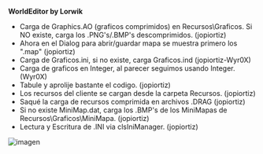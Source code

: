 **WorldEditor by Lorwik**

- Carga de Graphics.AO (graficos comprimidos) en Recursos\Graficos. Si NO existe, carga los .PNG's/.BMP's descomprimidos. (jopiortiz)
- Ahora en el Dialog para abrir/guardar mapa se muestra primero los ".map" (jopiortiz)
- Carga de Graficos.ini, si no existe, carga Graficos.ind (jopiortiz-Wyr0X)
- Carga de graficos en Integer, al parecer seguimos usando Integer. (Wyr0X)
- Tabule y aprolije bastante el codigo. (jopiortiz)
- Los recursos del cliente se cargan desde la carpeta Recursos. (jopiortiz)
- Saqué la carga de recursos comprimida en archivos .DRAG (jopiortiz)
- Si no existe MiniMap.dat, carga los .BMP's de los MiniMapas de Recursos\Graficos\MiniMapa. (jopiortiz)
- Lectura y Escritura de .INI via clsIniManager. (jopiortiz)

![imagen](https://cdn.discordapp.com/attachments/668202050743435265/670359756040437812/WE_Demo.png)